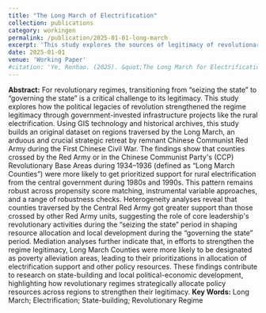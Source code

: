 ```yaml
---
title: "The Long March of Electrification"
collection: publications
category: workingen
permalink: /publication/2025-01-01-long-march
excerpt: 'This study explores the sources of legitimacy of revolutionary regimes in government-invested infrastructure construction.'
date: 2025-01-01
venue: 'Working Paper'
#citation: 'Ye, Renhao. (2025). &quot;The Long March for Electrification.&quot; <i>Working Paper</i>.'
---
```


**Abstract:**  For revolutionary regimes, transitioning from “seizing the state” to “governing the state” is a critical challenge to its legitimacy. This study explores how the political legacies of revolution strengthened the regime legitimacy through government-invested infrastructure projects like the rural electrification. Using GIS technology and historical archives, this study builds an original dataset on regions traversed by the Long March, an arduous and crucial strategic retreat by remnant Chinese Communist Red Army during the First Chinese Civil War. The findings show that counties crossed by the Red Army or in the Chinese Communist Party's (CCP) Revolutionary Base Areas during 1934–1936 (defined as “Long March Counties”) were more likely to get prioritized support for rural electrification from the central government during 1980s and 1990s. This pattern remains robust across propensity score matching, instrumental variable approaches, and a range of robustness checks. Heterogeneity analyses reveal that counties traversed by the Central Red Army got greater support than those crossed by other Red Army units, suggesting the role of core leadership's revolutionary activities during the “seizing the state” period in shaping resource allocation and local development during the “governing the state” period. Mediation analyses further indicate that, in efforts to strengthen the regime legitimacy, Long March Counties were more likely to be designated as poverty alleviation areas, leading to their prioritizations in allocation of electrification support and other policy resources. These findings contribute to research on state-building and local political-economic development, highlighting how revolutionary regimes strategically allocate policy resources across regions to strengthen their legitimacy.
**Key Words:** Long March; Electrification; State-building; Revolutionary Regime
